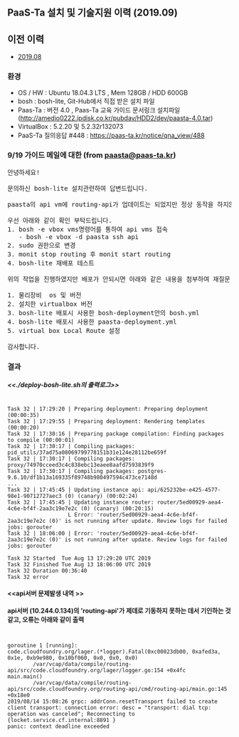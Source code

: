 ## PaaS-Ta 설치 및 기술지원 이력 (2019.09)

## 이전 이력 
* [2019.08](./instll-history.md)

### 환경
* OS / HW : Ubuntu 18.04.3 LTS ,  Mem 128GB / HDD 600GB
* bosh : bosh-lite, Git-Hub에서 직접 받은 설치 파일 
* Paas-Ta : 버전 4.0 , Paas-Ta 교육 가이드 문서링크 설치파일 (http://amedio0222.ipdisk.co.kr/pubdav/HDD2/dev/paasta-4.0.tar) 
* VirtualBox :  5.2.20 및 5.2.32r132073
* PaaS-Ta 질의응답 #448 : https://paas-ta.kr/notice/qna_view/488

### 9/19 가이드 메일에 대한  (from paasta@paas-ta.kr)
<pre>
안녕하세요!

문의하신 bosh-lite 설치관련하여 답변드립니다.

paasta의 api vm에 routing-api가 업데이트는 되었지만 정상 동작을 하지않아 routing vm배포가 제대로 되지 않는것으로 확인이 됩니다.

우선 아래와 같이 확인 부탁드립니다.
1. bosh -e vbox vms명령어를 통하여 api vms 접속
   - bosh -e vbox -d paasta ssh api
2. sudo 권한으로 변경
3. monit stop routing 후 monit start routing
4. bosh-lite 재배포 테스트

위의 작업을 진행하였지만 배포가 안되시면 아래와 같은 내용을 첨부하여 재질문 해 주시기 바랍니다.

1. 물리장비  os 및 버전
2. 설치한 virtualbox 버전
3. bosh-lite 배포시 사용한 bosh-deployment안의 bosh.yml 
4. bosh-lite 배포시 사용한 paasta-deployment.yml
5. virtual box Local Route 설정

감사합니다.
</pre>

### 결과 
 
##### <<./deploy-bosh-lite.sh의 출력로그>>
<pre><code>
Task 32 | 17:29:20 | Preparing deployment: Preparing deployment (00:00:35)
Task 32 | 17:29:55 | Preparing deployment: Rendering templates (00:00:20)
Task 32 | 17:30:16 | Preparing package compilation: Finding packages to compile (00:00:01)
Task 32 | 17:30:17 | Compiling packages: pid_utils/37ad75a08069799778151b31e124e28112be659f
Task 32 | 17:30:17 | Compiling packages: proxy/74970cceed3c4c838ebc13eaee8aafd7593839f9
Task 32 | 17:30:17 | Compiling packages: postgres-9.6.10/df1b13a169335f89748b980497594c473ce7148d
...
Task 32 | 17:45:45 | Updating instance api: api/625232be-e425-4577-98e1-90712727aec3 (0) (canary) (00:02:24)
Task 32 | 17:45:45 | Updating instance router: router/5ed00929-aea4-4c6e-bf4f-2aa3c19e7e2c (0) (canary) (00:20:15)
                   L Error: 'router/5ed00929-aea4-4c6e-bf4f-2aa3c19e7e2c (0)' is not running after update. Review logs for failed jobs: gorouter
Task 32 | 18:06:00 | Error: 'router/5ed00929-aea4-4c6e-bf4f-2aa3c19e7e2c (0)' is not running after update. Review logs for failed jobs: gorouter

Task 32 Started  Tue Aug 13 17:29:20 UTC 2019
Task 32 Finished Tue Aug 13 18:06:00 UTC 2019
Task 32 Duration 00:36:40
Task 32 error
</code></pre>

#### <<api서버 문제발생 내역 >>
**api서버 (10.244.0.134)의 'routing-api'가 제데로 기동하지 못하는 데서 기인하는 것 같고, 오류는 아래와 같이 출력**

<pre><code> 
 
goroutine 1 [running]:
code.cloudfoundry.org/lager.(*logger).Fatal(0xc00023db00, 0xafed3a, 0x1e, 0xb9e980, 0x10bf060, 0x0, 0x0, 0x0)
        /var/vcap/data/compile/routing-api/src/code.cloudfoundry.org/lager/logger.go:154 +0x4fc
main.main()
        /var/vcap/data/compile/routing-api/src/code.cloudfoundry.org/routing-api/cmd/routing-api/main.go:145 +0x18e0
2019/08/14 15:08:26 grpc: addrConn.resetTransport failed to create client transport: connection error: desc = "transport: dial tcp: operation was canceled"; Reconnecting to {locket.service.cf.internal:8891 }
panic: context deadline exceeded

</code></pre>
